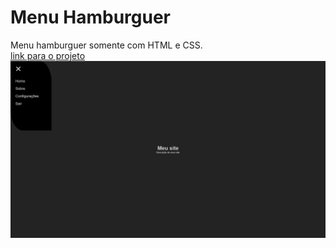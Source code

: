 # Menu Hamburguer
 Menu hamburguer somente com HTML e CSS.<br/>
 [link para o projeto](https://evandrocalado.github.io/menu-hamburguer-css/)<br/>
 <img src="/Menu.jpg"/>

